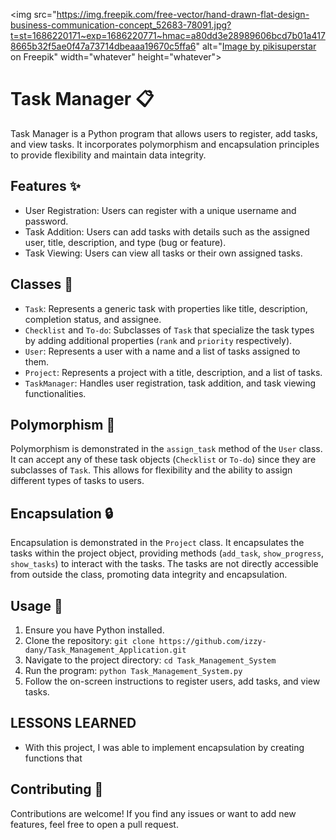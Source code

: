 <img src="https://img.freepik.com/free-vector/hand-drawn-flat-design-business-communication-concept_52683-78091.jpg?t=st=1686220171~exp=1686220771~hmac=a80dd3e28989606bcd7b01a4178665b32f5ae0f47a73714dbeaaa19670c5ffa6" alt="<a href="https://www.freepik.com/free-vector/hand-drawn-flat-design-business-communication-concept_20904386.htm">Image by pikisuperstar</a> on Freepik" width="whatever" height="whatever">


# Task Manager 📋

Task Manager is a Python program that allows users to register, add tasks, and view tasks. It incorporates polymorphism and encapsulation principles to provide flexibility and maintain data integrity.

## Features ✨

- User Registration: Users can register with a unique username and password.
- Task Addition: Users can add tasks with details such as the assigned user, title, description, and type (bug or feature).
- Task Viewing: Users can view all tasks or their own assigned tasks.

## Classes 🧬

- `Task`: Represents a generic task with properties like title, description, completion status, and assignee.
- `Checklist` and `To-do`: Subclasses of `Task` that specialize the task types by adding additional properties (`rank` and `priority` respectively).
- `User`: Represents a user with a name and a list of tasks assigned to them.
- `Project`: Represents a project with a title, description, and a list of tasks.
- `TaskManager`: Handles user registration, task addition, and task viewing functionalities.

## Polymorphism 🌟

Polymorphism is demonstrated in the `assign_task` method of the `User` class. It can accept any of these task objects (`Checklist` or `To-do`) since they are subclasses of `Task`. This allows for flexibility and the ability to assign different types of tasks to users.

## Encapsulation 🔒

Encapsulation is demonstrated in the `Project` class. It encapsulates the tasks within the project object, providing methods (`add_task`, `show_progress`, `show_tasks`) to interact with the tasks. The tasks are not directly accessible from outside the class, promoting data integrity and encapsulation.

## Usage 🚀

1. Ensure you have Python installed.
2. Clone the repository: `git clone https://github.com/izzy-dany/Task_Management_Application.git`
3. Navigate to the project directory: `cd Task_Management_System`
4. Run the program: `python Task_Management_System.py`
5. Follow the on-screen instructions to register users, add tasks, and view tasks.

## LESSONS LEARNED
- With this project, I was able to implement encapsulation by creating functions that 

## Contributing 🤝

Contributions are welcome! If you find any issues or want to add new features, feel free to open a pull request.
